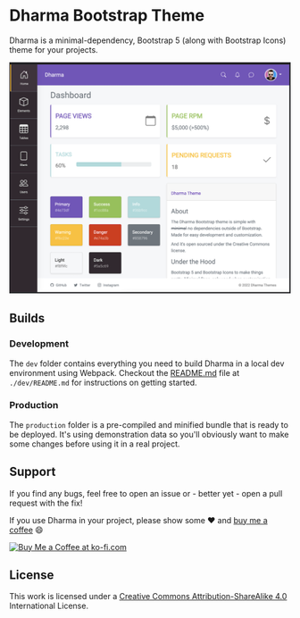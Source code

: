 # Dharma Bootstrap Theme

Dharma is a minimal-dependency, Bootstrap 5 (along with Bootstrap Icons) theme for your projects.

<img src="https://github.com/bad-mushroom/theme-bs-dharma/blob/main/docs/screenshots/screenshot.png" width="800" />


## Builds

### Development

The `dev` folder contains everything you need to build Dharma in a local dev environment using Webpack. Checkout the [README.md](./dev/readme) file at `./dev/README.md` for instructions on getting started.

### Production

The `production` folder is a pre-compiled and minified bundle that is ready to be deployed. It's using demonstration data so you'll obviously want to make some changes before using it in a real project.


## Support

If you find any bugs, feel free to open an issue or - better yet - open a pull request with the fix!

If you use Dharma in your project, please show some ❤️ and [buy me a coffee](https://ko-fi.com/g0dzuki99) 😄

<a href='https://ko-fi.com/H2H0CTMMB' target='_blank'><img height='36' style='border:0px;height:36px;' src='https://cdn.ko-fi.com/cdn/kofi2.png?v=3' border='0' alt='Buy Me a Coffee at ko-fi.com' /></a>

## License

This work is licensed under a [Creative Commons Attribution-ShareAlike 4.0](https://creativecommons.org/licenses/by-sa/4.0/) International License.
